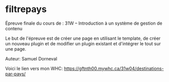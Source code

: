 # filtrepays
Épreuve finale du cours de :
31W – Introduction à un système de gestion de contenu

Le but de l'épreuve est de créer une page en utilisant le template, de créer un nouveau plugin et de modifier un plugin existant et d'intégrer le tout sur une page.

Auteur: Samuel Dorneval

Voici le lien vers mon WHC:
https://gftnth00.mywhc.ca/31w04/destinations-par-pays/